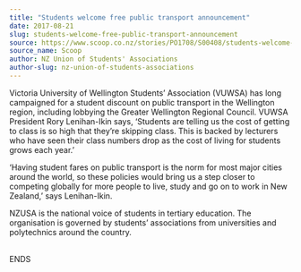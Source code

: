 ```yaml
---
title: "Students welcome free public transport announcement"
date: 2017-08-21
slug: students-welcome-free-public-transport-announcement
source: https://www.scoop.co.nz/stories/PO1708/S00408/students-welcome-free-public-transport-announcement.htm
source_name: Scoop
author: NZ Union of Students' Associations
author-slug: nz-union-of-students-associations
---
```


<p>Victoria University of Wellington
Students’ Association (VUWSA) has long campaigned for a
student discount on public transport in the Wellington
region, including lobbying the Greater Wellington Regional
Council. VUWSA President Rory Lenihan-Ikin says, ‘Students
are telling us the cost of getting to class is so high that
they’re skipping class. This is backed by lecturers who
have seen their class numbers drop as the cost of living for
students grows each year.’</p>

<p>‘Having student fares on
public transport is the norm for most major cities around
the world, so these policies would bring us a step closer to
competing globally for more people to live, study and go on
to work in New Zealand,’ says Lenihan-Ikin.</p>

<p>NZUSA is the
national voice of students in tertiary education. The
organisation is governed by students’ associations from
universities and polytechnics around the
country.</p>

<p><br>ENDS</p>

